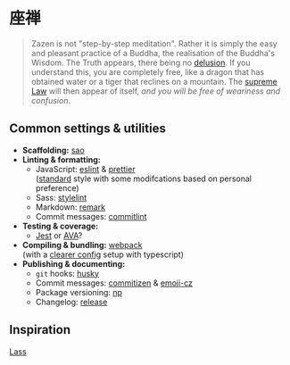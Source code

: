 # 座禅

> Zazen is not "step-by-step meditation". Rather it is simply the easy and pleasant practice of a Buddha, the realisation of the Buddha's Wisdom. The Truth appears, there being no [delusion][]. If you understand this, you are completely free, like a dragon that has obtained water or a tiger that reclines on a mountain. The [supreme Law][] will then appear of itself, _and you will be free of weariness and confusion_.

## Common settings & utilities

- **Scaffolding:** [sao][]
-   **Linting & formatting:**
    -   JavaScript: [eslint][] & [prettier][]  
        ([standard][] style with some modifcations based on personal preference)
    - Sass: [stylelint][]
    - Markdown: [remark][]
    - Commit messages: [commitlint][]
-   **Testing & coverage:**
    - [Jest][] or [AVA][]?
-   **Compiling & bundling:** [webpack][]  
    (with a [clearer config](https://medium.com/webpack/unambiguous-webpack-config-with-typescript-8519def2cac7) setup with typescript)
-   **Publishing & documenting:**
    - `git` hooks: [husky][]
    - Commit messages: [commitizen][] & [emoji-cz][]
    - Package versioning: [np][]
    - Changelog: [release][]

## Inspiration

[Lass](https://github.com/lassjs/lass)

[delusion]: https://en.wikipedia.org/wiki/Maya_(illusion)

[supreme law]: https://en.wikipedia.org/wiki/Dharma_(Buddhism)

[sao]: https://sao.js.org/

[eslint]: https://eslint.org

[prettier]: https://prettier.io

[standard]: https://standardjs.com

[stylelint]: https://stylelint.io

[remark]: http://remark.js.org

[commitlint]: https://github.com/marionebl/commitlint

[jest]: https://facebook.github.io/jest/

[ava]: https://github.com/avajs/ava

[webpack]: https://webpack.js.org

[husky]: https://github.com/typicode/husky

[commitizen]: http://commitizen.github.io/cz-cli/

[emoji-cz]: https://github.com/kevin940726/emoji-cz

[np]: https://github.com/sindresorhus/np

[release]: https://github.com/zeit/release

